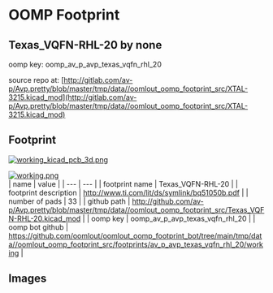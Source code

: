 # OOMP Footprint  
## Texas_VQFN-RHL-20  by none  
  
oomp key: oomp_av_p_avp_texas_vqfn_rhl_20  
  
source repo at: [http://gitlab.com/av-p/Avp.pretty/blob/master/tmp/data//oomlout_oomp_footprint_src/XTAL-3215.kicad_mod](http://gitlab.com/av-p/Avp.pretty/blob/master/tmp/data//oomlout_oomp_footprint_src/XTAL-3215.kicad_mod)  
## Footprint  
  
[![working_kicad_pcb_3d.png](working_kicad_pcb_3d_600.png)](working_kicad_pcb_3d.png)  
  
[![working.png](working_600.png)](working.png)  
| name | value | 
| --- | --- | 
| footprint name | Texas_VQFN-RHL-20 | 
| footprint description | http://www.ti.com/lit/ds/symlink/bq51050b.pdf | 
| number of pads | 33 | 
| github path | http://github.com/av-p/Avp.pretty/blob/master/tmp/data//oomlout_oomp_footprint_src/Texas_VQFN-RHL-20.kicad_mod | 
| oomp key | oomp_av_p_avp_texas_vqfn_rhl_20 | 
| oomp bot github | https://github.com/oomlout/oomlout_oomp_footprint_bot/tree/main/tmp/data//oomlout_oomp_footprint_src/footprints/av_p_avp_texas_vqfn_rhl_20/working | 
## Images  
